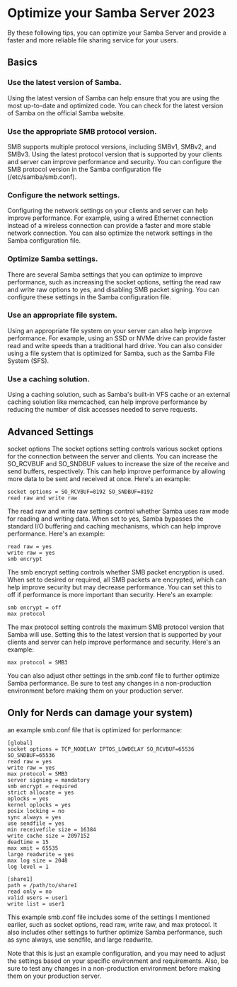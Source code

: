 # Optimize your Samba Server 2023
By these following  tips, you can optimize your Samba Server and provide a faster and more reliable file sharing service for your users.

## Basics

### Use the latest version of Samba.
Using the latest version of Samba can help ensure that you are using the most up-to-date and optimized code. You can check for the latest version of Samba on the official Samba website.

### Use the appropriate SMB protocol version.
SMB supports multiple protocol versions, including SMBv1, SMBv2, and SMBv3. Using the latest protocol version that is supported by your clients and server can improve performance and security. You can configure the SMB protocol version in the Samba configuration file (/etc/samba/smb.conf).

### Configure the network settings.
Configuring the network settings on your clients and server can help improve performance. For example, using a wired Ethernet connection instead of a wireless connection can provide a faster and more stable network connection. You can also optimize the network settings in the Samba configuration file.

### Optimize Samba settings.
There are several Samba settings that you can optimize to improve performance, such as increasing the socket options, setting the read raw and write raw options to yes, and disabling SMB packet signing. You can configure these settings in the Samba configuration file.

### Use an appropriate file system.
Using an appropriate file system on your server can also help improve performance. For example, using an SSD or NVMe drive can provide faster read and write speeds than a traditional hard drive. You can also consider using a file system that is optimized for Samba, such as the Samba File System (SFS).

### Use a caching solution.
Using a caching solution, such as Samba's built-in VFS cache or an external caching solution like memcached, can help improve performance by reducing the number of disk accesses needed to serve requests.

## Advanced Settings
socket options
The socket options setting controls various socket options for the connection between the server and clients. You can increase the SO_RCVBUF and SO_SNDBUF values to increase the size of the receive and send buffers, respectively. This can help improve performance by allowing more data to be sent and received at once. Here's an example:


```shell
socket options = SO_RCVBUF=8192 SO_SNDBUF=8192
read raw and write raw
```
The read raw and write raw settings control whether Samba uses raw mode for reading and writing data. When set to yes, Samba bypasses the standard I/O buffering and caching mechanisms, which can help improve performance. Here's an example:


```shell
read raw = yes
write raw = yes
smb encrypt
```
The smb encrypt setting controls whether SMB packet encryption is used. When set to desired or required, all SMB packets are encrypted, which can help improve security but may decrease performance. You can set this to off if performance is more important than security. Here's an example:


```shell
smb encrypt = off
max protocol
```
The max protocol setting controls the maximum SMB protocol version that Samba will use. Setting this to the latest version that is supported by your clients and server can help improve performance and security. Here's an example:


```shell
max protocol = SMB3
```
You can also adjust other settings in the smb.conf file to further optimize Samba performance. Be sure to test any changes in a non-production environment before making them on your production server.

## Only for Nerds can damage your system)
an example smb.conf file that is optimized for performance:

```shell
[global]
socket options = TCP_NODELAY IPTOS_LOWDELAY SO_RCVBUF=65536 SO_SNDBUF=65536
read raw = yes
write raw = yes
max protocol = SMB3
server signing = mandatory
smb encrypt = required
strict allocate = yes
oplocks = yes
kernel oplocks = yes
posix locking = no
sync always = yes
use sendfile = yes
min receivefile size = 16384
write cache size = 2097152
deadtime = 15
max xmit = 65535
large readwrite = yes
max log size = 2048
log level = 1

[share1]
path = /path/to/share1
read only = no
valid users = user1
write list = user1
```


This example smb.conf file includes some of the settings I mentioned earlier, such as socket options, read raw, write raw, and max protocol. It also includes other settings to further optimize Samba performance, such as sync always, use sendfile, and large readwrite.

Note that this is just an example configuration, and you may need to adjust the settings based on your specific environment and requirements. Also, be sure to test any changes in a non-production environment before making them on your production server.



